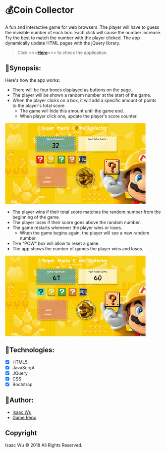 # :moneybag:Coin Collector
A fun and interactive game for web browsers. The player will have to guess the invisible number of each box. Each click will cause the number increase. Try the best to match the number with the player clicked. The app dynamically update HTML pages with the jQuery library.

> Click  >>>**[Here](https://squall2046.github.io/Coin-Collector-Game/)**<<<  to check the application.

## 🎲Synopsis:

Here's how the app works:
   * There will be four boxes displayed as buttons on the page.
   * The player will be shown a random number at the start of the game.
   * When the player clicks on a box, it will add a specific amount of points to the player's total score. 
     * The game will hide this amount until the game end.
     * When player click one, update the player's score counter.
   
   ![Game Sample](/assets/images/readme-win.gif)

   * The player wins if their total score matches the random number from the beginning of the game.
   * The player loses if their score goes above the random number.
   * The game restarts whenever the player wins or loses.
     * When the game begins again, the player will see a new random number.
   * THe "POW" box will allow to reset a game.
   * The app shows the number of games the player wins and loses.
   
   ![Game Sample](/assets/images/readme-lose.gif)

## 🎲Technologies:
- [x] HTML5
- [x] JavaScript
- [x] JQuery
- [x] CSS
- [x] Bootstrap

## 🎲Author:
* [Isaac Wu](https://github.com/squall2046)
* [Game Repo](https://github.com/squall2046/Coin-Collector-Game)

## Copyright
Isaac Wu © 2018 All Rights Reserved.
